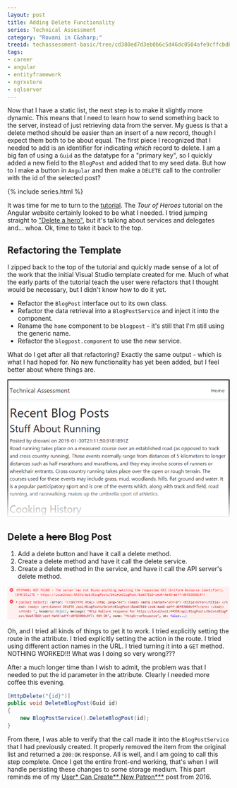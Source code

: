 ```yaml
---
layout: post
title: Adding Delete Functionality
series: Technical Assessment
category: "Rovani in C&sharp;"
treeid: techassessment-basic/tree/cd380ed7d3eb0b6c5d46dc0504afe9cffcbdb5d5
tags:
- career
- angular
- entityframework
- ngrxstore
- sqlserver
---
```


Now that I have a static list, the next step is to make it slightly more dynamic. This means that I need to learn how to send something back to the server, instead of just retrieving data from the server. My guess is that a delete method should be easier than an insert of a new record, though I expect them both to be about equal. The first piece I recognized that I needed to add is an identifier for indicating _which_ record to delete. I am a big fan of using a `Guid` as the datatype for a "primary key", so I quickly added a new field to the `BlogPost` and added that to my seed data. But how to I make a button in `Angular` and then make a `DELETE` call to the controller with the id of the selected post?

{% include series.html %}

It was time for me to turn to the [tutorial](https://angular.io/tutorial). The _Tour of Heroes_ tutorial on the Angular website certainly looked to be what I needed. I tried jumping straight to ["Delete a hero"](https://angular.io/tutorial/toh-pt6#delete-a-hero), but it's talking about services and delegates and... whoa. Ok, time to take it back to the top.

## Refactoring the Template

I zipped back to the top of the tutorial and quickly made sense of a lot of the work that the initial Visual Studio template created for me. Much of what the early parts of the tutorial teach the user were refactors that I thought would be necessary, but I didn't know how to do it yet.

- Refactor the `BlogPost` interface out to its own class.
- Refactor the data retrieval into a `BlogPostService` and inject it into the component.
- Rename the `home` component to be `blogpost` - it's still that I'm still using the generic name.
- Refactor the `blogpost.component` to use the new service.

What do I get after all that refactoring? Exactly the same output - which is what I had hoped for. No new functionality has yet been added, but I feel better about where things are.

![Recent Blog Posts](/images/techass-recent-blog-posts.png)

## Delete a ~~hero~~ Blog Post

1. Add a delete button and have it call a delete method.
1. Create a delete method and have it call the delete service.
1. Create a delete method in the service, and have it call the API server's delete method.

![HTTP404: NOT FOUND on DELETE](/images/techass-404-delete.png)

Oh, and I tried all kinds of things to get it to work. I tried explicitly setting the route in the attribute. I tried explicitly setting the action in the route. I tried using different action names in the URL. I tried turning it into a `GET` method. NOTHING WORKED!!! What was I doing so very wrong???

After a much longer time than I wish to admit, the problem was that I needed to put the id parameter in the attribute. Clearly I needed more coffee this evening.

``` csharp
[HttpDelete("{id}")]
public void DeleteBlogPost(Guid id)
{
    new BlogPostService().DeleteBlogPost(id);
}
```

From there, I was able to verify that the call made it into the `BlogPostService` that I had previously created. It properly removed the item from the original list and returned a `200:OK` response. All is well, and I am going to call this step complete. Once I get the entire front-end working, that's when I will handle persisting these changes to some storage medium. This part reminds me of my [User* Can Create** New Patron***](/2016/2016-09-16-User-Can-Create-New-Patron) post from 2016.